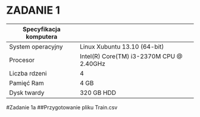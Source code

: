 ZADANIE 1
=====


|Specyfikacja komputera |                                         |
|-----------------------|-----------------------------------------|
| System operacyjny     | Linux Xubuntu 13.10 (64-bit)            |
| Procesor              | Intel(R) Core(TM) i3-2370M CPU @ 2.40GHz|
| Liczba rdzeni         | 4                                       |
| Pamięć Ram            | 4 GB                                    |
| Dysk twardy           | 320 GB HDD                              |


#Zadanie 1a
##Przygotowanie pliku Train.csv
